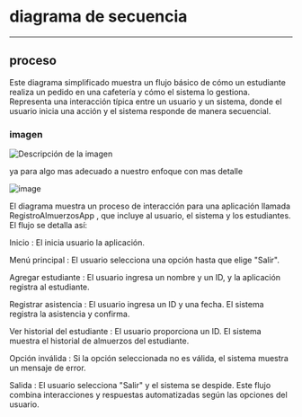 # diagrama de secuencia
-------

## proceso

Este diagrama simplificado muestra un flujo básico de cómo un estudiante realiza un pedido en una cafetería y cómo el sistema lo gestiona. Representa una interacción típica entre un usuario y un sistema, donde el usuario inicia una acción y el sistema responde de manera secuencial.

### imagen
![Descripción de la imagen](https://www.planttext.com/api/plantuml/png/RP5D2i8m44RtWTnXw4eNNg0BiGGHLnPlC3OZ1EAavCU5ftVQg1LnENcFRpuckvGnvdBpMk6GGuHzoiKwv4nQZOBSu4QPe35ufKpHOGEOmFpGdgopOKRz3-hyhL1yLDXffTMo0pPRC2sOI1YXPcXbfjU-XIDBEHwS82vq3p2-X7uIbf0MkXHcZRxAprAtC7pLMF8F1QCLKcE16BoJZV_w1Kx5vxe1nRNaFstUSQTB9gQ_YdIfGMUI6pE-dPNSZQqZsTIijTh9C7-5Lay0)

ya para algo mas adecuado a nuestro enfoque con mas detalle

![image](https://github.com/user-attachments/assets/d9b9b36d-b0e4-4ae2-9aac-b6c63c1c08ae)

El diagrama muestra un proceso de interacción para una aplicación llamada RegistroAlmuerzosApp , que incluye al usuario, el sistema y los estudiantes. El flujo se detalla así:

Inicio : El inicia usuario la aplicación.

Menú principal : El usuario selecciona una opción hasta que elige "Salir".

Agregar estudiante : El usuario ingresa un nombre y un ID, y la aplicación registra al estudiante.

Registrar asistencia : El usuario ingresa un ID y una fecha. El sistema registra la asistencia y confirma.

Ver historial del estudiante : El usuario proporciona un ID. El sistema muestra el historial de almuerzos del estudiante.

Opción inválida : Si la opción seleccionada no es válida, el sistema muestra un mensaje de error.

Salida : El usuario selecciona "Salir" y el sistema se despide.
Este flujo combina interacciones y respuestas automatizadas según las opciones del usuario.
